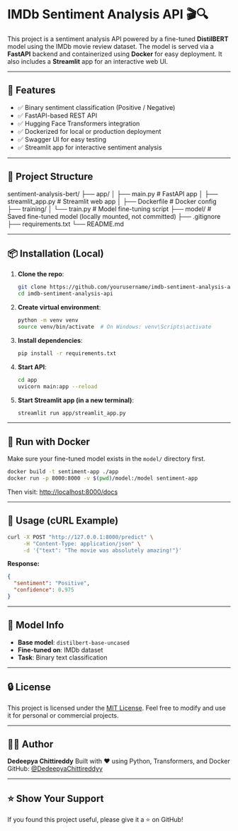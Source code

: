 # IMDb Sentiment Analysis API 🎬🔍

This project is a sentiment analysis API powered by a fine-tuned **DistilBERT** model using the IMDb movie review dataset. The model is served via a **FastAPI** backend and containerized using **Docker** for easy deployment. It also includes a **Streamlit** app for an interactive web UI.

---

## 🚀 Features

- ✅ Binary sentiment classification (Positive / Negative)
- ✅ FastAPI-based REST API
- ✅ Hugging Face Transformers integration
- ✅ Dockerized for local or production deployment
- ✅ Swagger UI for easy testing
- ✅ Streamlit app for interactive sentiment analysis
---

## 📁 Project Structure

sentiment-analysis-bert/
├── app/
│   ├── main.py             # FastAPI app
│   ├── streamlit_app.py    # Streamlit web app
│   ├── Dockerfile          # Docker config
├── training/
│   └── train.py            # Model fine-tuning script
├── model/                  # Saved fine-tuned model (locally mounted, not committed)
├── .gitignore
├── requirements.txt
└── README.md

---

## 📦 Installation (Local)

1. **Clone the repo**:
   ```bash
   git clone https://github.com/yourusername/imdb-sentiment-analysis-api.git
   cd imdb-sentiment-analysis-api

2. **Create virtual environment**:

   ```bash
   python -m venv venv
   source venv/bin/activate  # On Windows: venv\Scripts\activate
   ```

3. **Install dependencies**:

   ```bash
   pip install -r requirements.txt
   ```

4. **Start API**:

   ```bash
   cd app
   uvicorn main:app --reload
   ```
5. **Start Streamlit app (in a new terminal)**:

   ```bash
   streamlit run app/streamlit_app.py
   ```

---

## 🐳 Run with Docker

Make sure your fine-tuned model exists in the `model/` directory first.

```bash
docker build -t sentiment-app ./app
docker run -p 8000:8000 -v $(pwd)/model:/model sentiment-app
```

Then visit: [http://localhost:8000/docs](http://localhost:8000/docs)

---

## 🧪 Usage (cURL Example)

```bash
curl -X POST "http://127.0.0.1:8000/predict" \
     -H "Content-Type: application/json" \
     -d '{"text": "The movie was absolutely amazing!"}'
```

**Response:**

```json
{
  "sentiment": "Positive",
  "confidence": 0.975
}
```

---

## 🧠 Model Info

* **Base model**: `distilbert-base-uncased`
* **Fine-tuned on**: IMDb dataset
* **Task**: Binary text classification

---

## 🔒 License

This project is licensed under the [MIT License](LICENSE). Feel free to modify and use it for personal or commercial projects.

---

## 🙋‍♀️ Author

**Dedeepya Chittireddy**
Built with ❤️ using Python, Transformers, and Docker
GitHub: [@DedeepyaChittireddyy](https://github.com/DedeepyaChittireddyy)

---

## ⭐️ Show Your Support

If you found this project useful, please give it a ⭐️ on GitHub!
